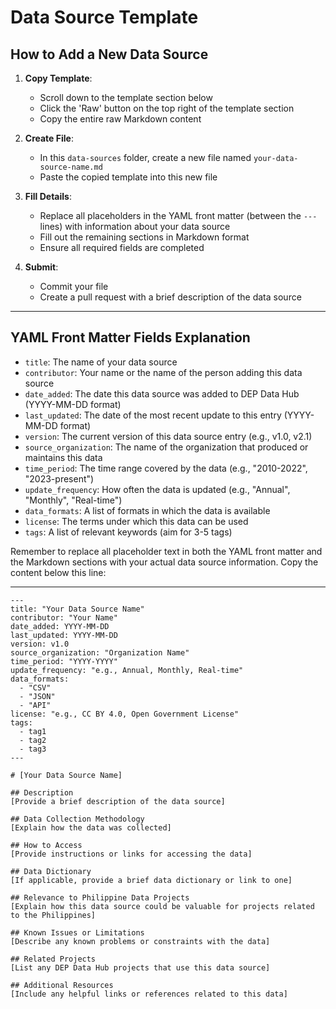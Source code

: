 # Data Source Template

## How to Add a New Data Source

1. **Copy Template**: 
   - Scroll down to the template section below
   - Click the 'Raw' button on the top right of the template section
   - Copy the entire raw Markdown content

2. **Create File**: 
   - In this `data-sources` folder, create a new file named `your-data-source-name.md`
   - Paste the copied template into this new file

3. **Fill Details**: 
   - Replace all placeholders in the YAML front matter (between the `---` lines) with information about your data source
   - Fill out the remaining sections in Markdown format
   - Ensure all required fields are completed

4. **Submit**: 
   - Commit your file
   - Create a pull request with a brief description of the data source

---

## YAML Front Matter Fields Explanation

- `title`: The name of your data source
- `contributor`: Your name or the name of the person adding this data source
- `date_added`: The date this data source was added to DEP Data Hub (YYYY-MM-DD format)
- `last_updated`: The date of the most recent update to this entry (YYYY-MM-DD format)
- `version`: The current version of this data source entry (e.g., v1.0, v2.1)
- `source_organization`: The name of the organization that produced or maintains this data
- `time_period`: The time range covered by the data (e.g., "2010-2022", "2023-present")
- `update_frequency`: How often the data is updated (e.g., "Annual", "Monthly", "Real-time")
- `data_formats`: A list of formats in which the data is available
- `license`: The terms under which this data can be used
- `tags`: A list of relevant keywords (aim for 3-5 tags)

Remember to replace all placeholder text in both the YAML front matter and the Markdown sections with your actual data source information.
Copy the content below this line:

---

```
---
title: "Your Data Source Name"
contributor: "Your Name"
date_added: YYYY-MM-DD
last_updated: YYYY-MM-DD
version: v1.0
source_organization: "Organization Name"
time_period: "YYYY-YYYY"
update_frequency: "e.g., Annual, Monthly, Real-time"
data_formats:
  - "CSV"
  - "JSON"
  - "API"
license: "e.g., CC BY 4.0, Open Government License"
tags:
  - tag1
  - tag2
  - tag3
---

# [Your Data Source Name]

## Description
[Provide a brief description of the data source]

## Data Collection Methodology
[Explain how the data was collected]

## How to Access
[Provide instructions or links for accessing the data]

## Data Dictionary
[If applicable, provide a brief data dictionary or link to one]

## Relevance to Philippine Data Projects
[Explain how this data source could be valuable for projects related to the Philippines]

## Known Issues or Limitations
[Describe any known problems or constraints with the data]

## Related Projects
[List any DEP Data Hub projects that use this data source]

## Additional Resources
[Include any helpful links or references related to this data]
```
